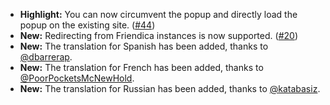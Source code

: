* **Highlight:** You can now circumvent the popup and directly load the popup on the existing site. ([#44](https://github.com/rugk/mastodon-simplified-federation/issues/44))
* **New:** Redirecting from Friendica instances is now supported. ([#20](https://github.com/rugk/mastodon-simplified-federation/issues/20))
* **New:** The translation for Spanish has been added, thanks to [@dbarrerap](https://github.com/dbarrerap).
* **New:** The translation for French has been added, thanks to [@PoorPocketsMcNewHold](https://github.com/PoorPocketsMcNewHold).
* **New:** The translation for Russian has been added, thanks to [@katabasiz](https://github.com/katabasiz).
